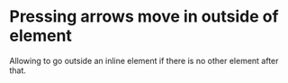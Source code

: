 # Pressing arrows move in outside of element

Allowing to go outside an inline element if there is no other element after that.
